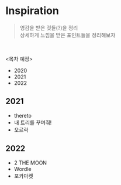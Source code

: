 # Inspiration
> 영감을 받은 것들(?)을 정리   
> 상세하게 느낌을 받은 포인트들을 정리해보자
<br>

<목차 예정>
- 2020  
- 2021
- 2022

## 2021
  - thereto
  - 내 트리를 꾸며줘!
  - 오르락

## 2022
  - 2 THE MOON
  - Wordle
  - 포카마켓 

